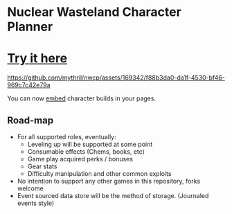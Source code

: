 # Nuclear Wasteland Character Planner

# [Try it here](https://nwcp.vercel.app/)

https://github.com/mythril/nwcp/assets/169342/f88b3da0-da1f-4530-bf46-969c7c42e79a

You can now [embed](documentation/EMBEDDING.md) character builds in your pages.

## Road-map

- For all supported roles, eventually:
  - Leveling up will be supported at some point
  - Consumable effects (Chems, books, etc)
  - Game play acquired perks / bonuses
  - Gear stats
  - Difficulty manipulation and other common exploits
- No intention to support any other games in this repository, forks welcome
- Event sourced data store will be the method of storage. (Journaled events style)

